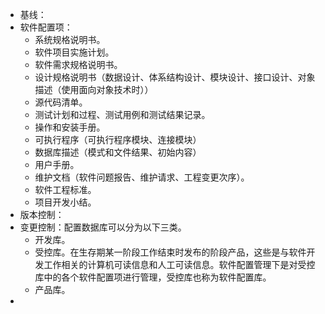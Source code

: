 - 基线：
- 软件配置项：
	- 系统规格说明书。
	- 软件项目实施计划。
	- 软件需求规格说明书。
	- 设计规格说明书（数据设计、体系结构设计、模块设计、接口设计、对象描述（使用面向对象技术时））
	- 源代码清单。
	- 测试计划和过程、测试用例和测试结果记录。
	- 操作和安装手册。
	- 可执行程序（可执行程序模块、连接模块）
	- 数据库描述（模式和文件结果、初始内容）
	- 用户手册。
	- 维护文档（软件问题报告、维护请求、工程变更次序）。
	- 软件工程标准。
	- 项目开发小结。
- 版本控制：
- 变更控制：配置数据库可以分为以下三类。
	- 开发库。
	- 受控库。在生存期某一阶段工作结束时发布的阶段产品，这些是与软件开发工作相关的计算机可读信息和人工可读信息。软件配置管理下是对受控库中的各个软件配置项进行管理，受控库也称为软件配置库。
	- 产品库。
-